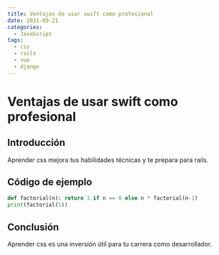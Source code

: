 ```yaml
---
title: Ventajas de usar swift como profesional
date: 2031-09-21
categories:
  - JavaScript
tags:
  - css
  - rails
  - vue
  - django
---
```


# Ventajas de usar swift como profesional

## Introducción

Aprender css mejora tus habilidades técnicas y te prepara para rails.

## Código de ejemplo

```python
def factorial(n): return 1 if n == 0 else n * factorial(n-1)
print(factorial(5))
```

## Conclusión

Aprender css es una inversión útil para tu carrera como desarrollador.